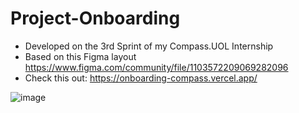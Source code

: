 # Project-Onboarding

- Developed on the 3rd Sprint of my Compass.UOL Internship
- Based on this Figma layout https://www.figma.com/community/file/1103572209069282096
- Check this out: https://onboarding-compass.vercel.app/

![image](https://user-images.githubusercontent.com/76676185/180670250-40f3b767-a621-430c-991f-8ccaca6043da.png)
